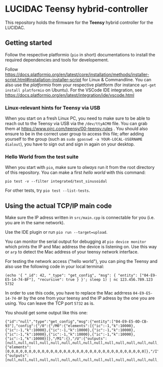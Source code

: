 # LUCIDAC Teensy hybrid-controller

This repository holds the firmware for the **Teensy** hybrid controller for the LUCIDAC.

## Getting started

Follow the respective platformio (`pio` in short) documentations to install the required dependencies and tools for developement.

Follow https://docs.platformio.org/en/latest/core/installation/methods/installer-script.html#installation-installer-script
for Linux & Commandline. You can also use the *platformio*  from your respective plattform (for instance
`apt-get install platformio` on Ubuntu). For the VSCode IDE integration, see
https://docs.platformio.org/en/latest/integration/ide/vscode.html

### Linux-relevant hints for Teensy via USB
When you start on a fresh Linux PC, you need to make sure to be able to reach out to the Teensy via USB
via the `/dev/ttyACM0` file. You can grab them at https://www.pjrc.com/teensy/00-teensy.rules . You should
also ensure to be in the correct user group to access this file; after adding yourself to the group (such as
`sudo gpasswd -a YOUR-LOCAL-USERNAME dialout`), you have to sign out and sign in again on your desktop.

### Hello World from the test suite
When you start with `pio`, make sure to *always* run it from the root directory of this repository. You can make
a first *hello world* with this command:

```
pio test -v --filter integrated/test_sinusoidal
```

For other tests, try `pio test --list-tests`.

## Using the actual TCP/IP main code
Make sure the IP adress written in `src/main.cpp` is connectable for you (i.e. you are in
the same network).

Use the IDE plugin or run `pio run --target=upload`.

You can monitor the serial output for debugging at `pio device monitor` which prints the IP
and Mac address the device is listening on. Use this way or
`arp` to detect the Mac address of your teensy network interface.

For testing the network access ("hello world"), you can ping the Teensy and also use the following code in your local terminal:

```
(echo '{ "_id": 42, "_type": "get_config", "msg": { "entity": ["04-E9-E5-14-74-BF"], "recursive": true } }'; sleep 1) | nc 123.456.789.123 5732
```

In order to use this code, you have to replace the Mac addrress `04-E9-E5-14-74-BF` by the one from your teensy and the IP adress by the one you are using. You can leave the TCP port `5732` as is.

You should get some output like this one:

```
{"id":"null","type":"get_config","msg":{"entity":["04-E9-E5-0D-CB-93"],"config":{"/0":{"/M0":{"elements":[{"ic":-1,"k":10000},{"ic":-1,"k":10000},{"ic":-1,"k":10000},{"ic":-1,"k":10000},{"ic":-1,"k":10000},{"ic":-1,"k":10000},{"ic":-1,"k":10000},{"ic":-1,"k":10000}]},"/M1":{},"/U":{"outputs":[null,null,null,null,null,null,null,null,null,null,null,null,null,null,null,null,null,null,null,null,null,null,null,null,null,null,null,null,null,null,null,null]},"/C":{"elements":[0,0,0,0,0,0,0,0,0,0,0,0,0,0,0,0,0,0,0,0,0,0,0,0,0,0,0,0,0,0,0,0]},"/I":{"outputs":[null,null,null,null,null,null,null,null,null,null,null,null,null,null,null,null]}}}}}
```
